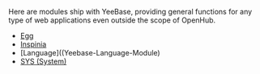 Here are modules ship with YeeBase, providing general functions for any type of web applications even outside the scope of OpenHub.

* [Egg](Yeebase-Egg-Module)
* [Inspinia](Yeebase-Inspinia-Module)
* [Language]((Yeebase-Language-Module)
* [SYS (System)](Yeebase-Sys-Module)